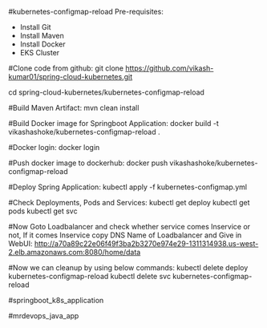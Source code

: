 #kubernetes-configmap-reload
Pre-requisites:
- Install Git
- Install Maven
- Install Docker
- EKS Cluster

#Clone code from github:
git clone https://github.com/vikash-kumar01/spring-cloud-kubernetes.git

cd spring-cloud-kubernetes/kubernetes-configmap-reload


#Build Maven Artifact:
mvn clean install

#Build Docker image for Springboot Application:
docker build -t vikashashoke/kubernetes-configmap-reload .

#Docker login:
docker login

#Push docker image to dockerhub:
docker push vikashashoke/kubernetes-configmap-reload

#Deploy Spring Application:
kubectl apply -f kubernetes-configmap.yml

#Check Deployments, Pods and Services:
kubectl get deploy
kubectl get pods
kubectl get svc

#Now Goto Loadbalancer and check whether service comes Inservice or not, If it comes Inservice copy DNS Name of Loadbalancer and Give in WebUI:
http://a70a89c22e06f49f3ba2b3270e974e29-1311314938.us-west-2.elb.amazonaws.com:8080/home/data



#Now we can cleanup by using below commands:
kubectl delete deploy kubernetes-configmap-reload
kubectl delete svc kubernetes-configmap-reload

#springboot_k8s_application

#mrdevops_java_app
